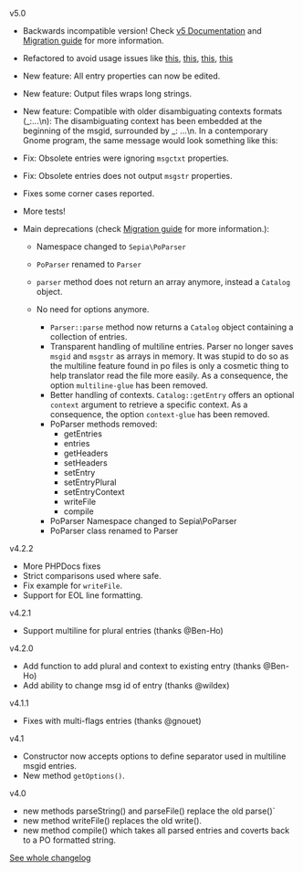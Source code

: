 v5.0
* Backwards incompatible version! Check [v5 Documentation]() and [Migration guide]() for more information.
* Refactored to avoid usage issues like [this](https://github.com/raulferras/PHP-po-parser/issues/67), [this](https://github.com/raulferras/PHP-po-parser/issues/62), [this](https://github.com/raulferras/PHP-po-parser/issues/52), [this](https://github.com/raulferras/PHP-po-parser/issues/50)
* New feature: All entry properties can now be edited.
* New feature: Output files wraps long strings.
* New feature: Compatible with older disambiguating contexts formats (_:...\n): 
    The disambiguating context has been embedded at the beginning of the msgid, surrounded by _⁠: ...\n. In a contemporary Gnome program, the same message would look something like this:


* Fix: Obsolete entries were ignoring `msgctxt` properties.
* Fix: Obsolete entries does not output `msgstr` properties.
* Fixes some corner cases reported.
* More tests!
* Main deprecations (check [Migration guide]() for more information.):
  - Namespace changed to `Sepia\PoParser`
  - `PoParser` renamed to `Parser`
  - `parser` method does not return an array anymore, instead a `Catalog` object.
  - No need for options anymore.
  
  
    * `Parser::parse` method now returns a `Catalog` object containing a collection of entries. 
    * Transparent handling of multiline entries. Parser no longer saves `msgid` and `msgstr` as arrays in memory. 
      It was stupid to do so as the multiline feature found in po files is only
      a cosmetic thing to help translator read the file more easily.
      As a consequence, the option `multiline-glue` has been removed. 
    * Better handling of contexts. `Catalog::getEntry` offers an optional `context`
      argument to retrieve a specific context.
      As a consequence, the option `context-glue` has been removed.
    * PoParser methods removed:
      * getEntries
      * entries
      * getHeaders
      * setHeaders
      * setEntry
      * setEntryPlural
      * setEntryContext
      * writeFile
      * compile
    * PoParser Namespace changed to Sepia\PoParser
    * PoParser class renamed to Parser

v4.2.2
* More PHPDocs fixes
* Strict comparisons used where safe.
* Fix example for `writeFile`.
* Support for EOL line formatting.

v4.2.1
* Support multiline for plural entries (thanks @Ben-Ho)

v4.2.0
* Add function to add plural and context to existing entry (thanks @Ben-Ho)
* Add ability to change msg id of entry (thanks @wildex)


v4.1.1
* Fixes with multi-flags entries (thanks @gnouet)

v4.1
* Constructor now accepts options to define separator used in multiline msgid entries.
* New method `getOptions()`.

v4.0

* new methods parseString() and parseFile() replace the old parse()`
* new method writeFile() replaces the old write().
* new method compile() which takes all parsed entries and coverts back to a PO formatted string.

[See whole changelog](https://github.com/raulferras/PHP-po-parser/wiki/Changelog)